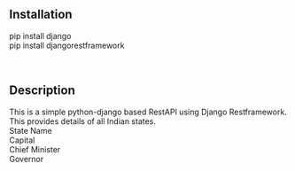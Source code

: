 <h2> Installation </h2>
<p> pip install django <br>
    pip install djangorestframework </p><br>
   
<h2> Description </h2>
<p>
This is a simple python-django based RestAPI using Django Restframework.
This provides details of all Indian states.<br>
State Name<br>
Capital<br>
Chief Minister<br>
Governor<br>
</p>

